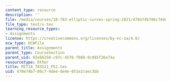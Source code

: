 ```yaml
---
content_type: resource
description: ''
file: /media/courses/18-783-elliptic-curves-spring-2021/470e74b786c74deede4e051e2caec3bb_MIT18_783S21_PS2.tex
file_type: text/x-tex
learning_resource_types:
- Assignments
license: https://creativecommons.org/licenses/by-nc-sa/4.0/
ocw_type: OCWFile
parent_title: Assignments
parent_type: CourseSection
parent_uid: 92e66250-c97c-4578-f088-9c985f26e74a
resourcetype: Other
title: MIT18_783S21_PS2.tex
uid: 470e74b7-86c7-4dee-de4e-051e2caec3bb
---
```

